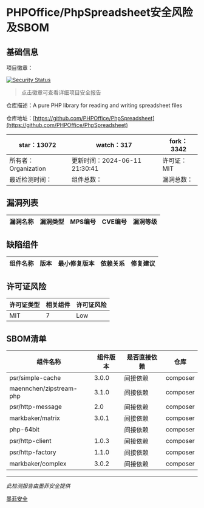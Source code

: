 # PHPOffice/PhpSpreadsheet安全风险及SBOM

## 基础信息

项目徽章：

[![Security Status](https://www.murphysec.com/platform3/v31/badge/1801325975566233600.svg)](https://www.murphysec.com/console/report/1692241076500189184/1801325975566233600)

> 点击徽章可查看详细项目安全报告

仓库描述：A pure PHP library for reading and writing spreadsheet files

仓库地址：[https://github.com/PHPOffice/PhpSpreadsheet](https://github.com/PHPOffice/PhpSpreadsheet)

| star：13072 | watch：317 | fork：3342 |
| ----------- | -------------- | ------------ |
| 所有者：Organization | 更新时间：2024-06-11 21:30:41 | 许可证：MIT |
| 最近检测时间： | 组件总数： | 漏洞总数： |




## 漏洞列表

| 漏洞名称 | 漏洞类型 | MPS编号 | CVE编号 | 漏洞等级 |
| ------- | ------ | ------- | ------ | ----- |





## 缺陷组件

| 组件名称 | 版本 | 最小修复版本 | 依赖关系 | 修复建议 |
| -------- | ---- | ------------ | -------- | -------- |





## 许可证风险

| 许可证类型 | 相关组件 | 许可证风险 |
| ---------- | -------- | ---------- |
|MIT|7|Low|




## SBOM清单

| 组件名称 | 组件版本 | 是否直接依赖 | 仓库 |
| -------- | -------- | ------------ | ---- |
|psr/simple-cache|3.0.0|间接依赖|composer|
|maennchen/zipstream-php|3.1.0|间接依赖|composer|
|psr/http-message|2.0|间接依赖|composer|
|markbaker/matrix|3.0.1|间接依赖|composer|
|php-64bit||间接依赖|composer|
|psr/http-client|1.0.3|间接依赖|composer|
|psr/http-factory|1.1.0|间接依赖|composer|
|markbaker/complex|3.0.2|间接依赖|composer|


------

*此检测报告由墨菲安全提供*

[墨菲安全](www.murphysec.com)
